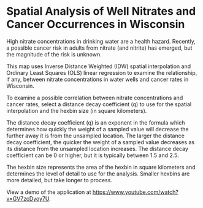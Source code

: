 # Spatial Analysis of Well Nitrates and Cancer Occurrences in Wisconsin
High nitrate concentrations in drinking water are a health hazard. Recently, a possible cancer risk in adults from nitrate (and nitrite) has emerged, but the magnitude of the risk is unknown.

This map uses Inverse Distance Weighted (IDW) spatial interpolation and Ordinary Least Squares (OLS) linear regression to examine the relationship, if any, between nitrate concentrations in water wells and cancer rates in Wisconsin.

To examine a possible correlation between nitrate concentrations and cancer rates, select a distance decay coefficient (q) to use for the spatial interpolation and the hexbin size (in square kilometers).

The distance decay coefficient (q) is an exponent in the formula which determines how quickly the weight of a sampled value will decrease the further away it is from the unsampled location. The larger the distance decay coefficient, the quicker the weight of a sampled value decreases as its distance from the unsampled location increases. The distance decay coefficient can be 0 or higher, but it is typically between 1.5 and 2.5.

The hexbin size represents the area of the hexbin in square kilometers and determines the level of detail to use for the analysis. Smaller hexbins are more detailed, but take longer to process.

View a demo of the application at <a href="https://www.youtube.com/watch?v=GV7zcDyoy7U" target="_blank">https://www.youtube.com/watch?v=GV7zcDyoy7U</a>.
